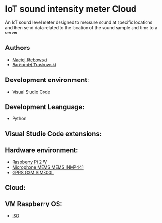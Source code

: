 # IoT sound intensity meter Cloud
An IoT sound level meter designed to measure sound at specific locations and then send data related to the location of the sound sample and time to a server

## Authors
 - [Maciej Kłębowski](https://github.com/KlebowskiMaciej)
 - [Bartłomiej Traskowski](https://github.com/kevinwairi)
 
## Development environment: 
- Visual Studio Code

## Development Leanguage:
- Python

## Visual Studio Code extensions:

## Hardware environment:

 - [Raspberry Pi 2 W](https://kamami.pl/15656-raspberry-pi-zero-2-w)
 - [Microphone MEMS MEMS INMP441](https://kamami.pl/moduly-z-mikrofonami-i-detektory-dzwieku/587534-modul-z-mikrofonem-mems-inmp441.html)
 - [GPRS GSM SIM800L](https://kamami.pl/moduly-gsmgprs/580297-zestaw-z-modulem-gprs-gsm-sim800l-modsim800l.html)
 
## Cloud:

## VM Raspberry OS:
- [ISO](https://www.raspberrypi.com/software/raspberry-pi-desktop)
